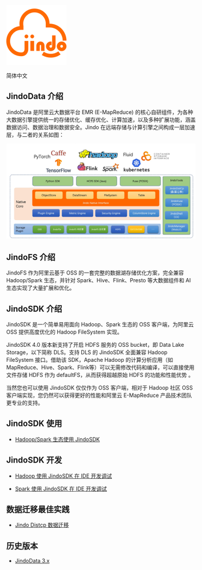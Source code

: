 
![](pic/logo/Jindo.png)

简体中文

## JindoData 介绍

JindoData 是阿里云大数据平台 EMR (E-MapReduce) 的核心自研组件，为各种大数据引擎提供统一的存储优化、缓存优化、计算加速，以及多种扩展功能，涵盖数据访问、数据治理和数据安全。Jindo 在远端存储与计算引擎之间构成一层加速层，与二者的关系如图：

![](pic/jindo_introduction.png)

## JindoFS 介绍

JindoFS 作为阿里云基于 OSS 的一套完整的数据湖存储优化方案，完全兼容 Hadoop/Spark 生态，并针对 Spark、Hive、Flink、Presto 等大数据组件和 AI 生态实现了大量扩展和优化。

## JindoSDK 介绍

JindoSDK 是一个简单易用面向 Hadoop、Spark 生态的 OSS 客户端，为阿里云 OSS 提供高度优化的 Hadoop FileSystem 实现。

JindoSDK 4.0 版本新支持了开启 HDFS 服务的 OSS bucket，即 Data Lake Storage，以下简称 DLS。支持 DLS 的 JindoSDK 全面兼容 Hadoop FileSystem 接口。借助该 SDK，Apache Hadoop 的计算分析应用（如 MapReduce、Hive、Spark、Flink等）可以无需修改代码和编译，可以直接使用文件存储 HDFS 作为 defaultFS，从而获得超越原始 HDFS 的功能和性能优势 。

当然您也可以使用 JindoSDK 仅仅作为 OSS 客户端，相对于 Hadoop 社区 OSS 客户端实现，您仍然可以获得更好的性能和阿里云 E-MapReduce 产品技术团队更专业的支持。

## JindoSDK 使用

* [Hadoop/Spark 生态使用 JindoSDK](docs/jindosdk_overview.md)

## JindoSDK 开发

* [Hadoop 使用 JindoSDK 在 IDE 开发调试](docs/jindosdk_ide_hadoop.md)

* [Spark 使用 JindoSDK 在 IDE 开发调试](docs/spark/jindosdk_ide_spark.md)

## 数据迁移最佳实践

* [Jindo Distcp 数据迁移](docs/jindo_distcp/jindo_distcp_overview.md)

## 历史版本

* [JindoData 3.x](https://github.com/aliyun/alibabacloud-jindodata/blob/3.x/README.md)